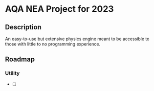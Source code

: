 # AQA NEA Project for 2023

## Description

An easy-to-use but extensive physics engine meant to be accessible to those with little to no programming experience.

## Roadmap

### Utility

- [ ] 
